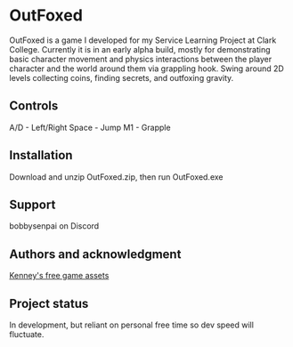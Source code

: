 # OutFoxed
OutFoxed is a game I developed for my Service Learning Project at Clark College. Currently it is in an early alpha build, mostly for demonstrating basic character movement and physics interactions between the player character and the world around them via grappling hook. Swing around 2D levels collecting coins, finding secrets, and outfoxing gravity.

## Controls
A/D - Left/Right
Space - Jump
M1 - Grapple

## Installation
Download and unzip OutFoxed.zip, then run OutFoxed.exe

## Support
bobbysenpai on Discord

## Authors and acknowledgment
[Kenney's free game assets](https://kenney.nl/assets)

## Project status
In development, but reliant on personal free time so dev speed will fluctuate.